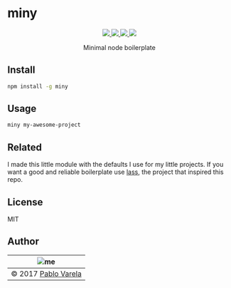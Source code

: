 # miny

<p align="center">
  <a href="https://travis-ci.org/pablopunk/miny"><img src="https://img.shields.io/travis/pablopunk/miny.svg" /> </a>
  <a href="https://codecov.io/gh/pablopunk/miny"><img src="https://img.shields.io/codecov/c/github/pablopunk/miny.svg" /> </a>
  <a href="https://standardjs.com"><img src="https://img.shields.io/badge/code_style-standard-brightgreen.svg" /> </a>
  <a href="https://github.com/pablopunk/miny"><img src="https://img.shields.io/badge/made_with-miny-1eced8.svg" /> </a>
</p>

<p align="center">
  Minimal node boilerplate
</p>


## Install

```sh
npm install -g miny
```


## Usage

```sh
miny my-awesome-project
```


## Related

I made this little module with the defaults I use for my little projects.
If you want a good and reliable boilerplate use [lass](http://lass.js.org),
the project that inspired this repo.


## License

MIT


## Author

| ![me](https://gravatar.com/avatar/fa50aeff0ddd6e63273a068b04353d9d?size=200)                                 |
| ------------------------------------------------------- |
| © 2017 [Pablo Varela](http://pablo.life) |

